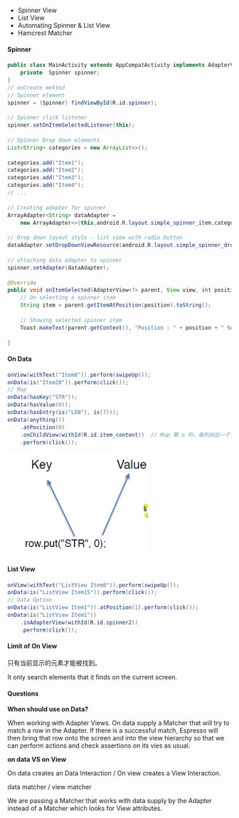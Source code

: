 + Spinner View
+ List View
+ Automating Spinner & List View
+ Hamcrest Matcher



#### Spinner

```java
public class MainActivity extends AppCompatActivity implements AdapterView.OnItemSelectedListener {
    private  Spinner spinner;
}
// onCreate mehtod
// Spinner element
spinner = (Spinner) findViewById(R.id.spinner);

// Spinner click listener
spinner.setOnItemSelectedListener(this);

// Spinner Drop down elements
List<String> categories = new ArrayList<>();

categories.add("Item1");
categories.add("Item2");
categories.add("Item3");
categories.add("Item4");
// ...

// Creating adapter for spinner
ArrayAdapter<String> dataAdapter =
    new ArrayAdapter<>(this,android.R.layout.simple_spinner_item,categories);

// Drop down layout style - list view with radio button
dataAdapter.setDropDownViewResource(android.R.layout.simple_spinner_dropdown_item);

// attaching data adapter to spinner
spinner.setAdapter(dataAdapter);

@Override
public void onItemSelected(AdapterView<?> parent, View view, int position, long id) {
    // On selecting a spinner item
    String item = parent.getItemAtPosition(position).toString();

    // Showing selected spinner item
    Toast.makeText(parent.getContext(), "Position : " + position + " Selected: " + item, Toast.LENGTH_LONG).show();

}
```



#### On Data

```java
onView(withText("Item8")).perform(swipeUp());
onData(is("Item20")).perform(click());
// Map
onData(hasKey("STR"));
onData(hasValue(0));
onData(hasEntry(is("LEN"), is(7)));
onData(anything())
    .atPosition(0)
    .onChildView(withId(R.id.item_content))  // Map 第 n 列，每列对应一个 view 有 id
    .perform(click());
```



![image-20201002094529775](image-20201002094529775.png)



#### List View

```java
onView(withText("ListView Item8")).perform(swipeUp());
onData(is("ListView Item15")).perform(click());
// Data Option
onData(is("ListView Item1")).atPosition(1).perform(click());
onData(is("ListView Item1"))
    .inAdapterView(withId(R.id.spinner2))
    .perform(click());
```



#### Limit of On View

只有当前显示的元素才能被找到。

It only search elements that it finds on the current screen.



#### Questions

**When should use on Data?**

When working with Adapter Views. On data supply a Matcher that will try to match a row in the Adapter. If there is a successful match, Espresso will then bring that row onto the screen and into the view hierarchy so that we can perform actions and check assertions on its vies as usual.

**on data VS on View**

On data creates an Data Interaction / On view creates a View Interaction.

data matcher / view matcher

We are passing a Matcher that works with data supply by the Adapter instead of a Matcher which looks for View attributes.